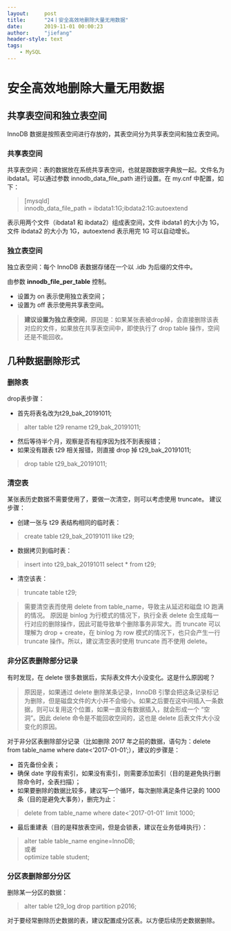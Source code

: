 ```yaml
---
layout:     post
title:      "24丨安全高效地删除大量无用数据"
date:       2019-11-01 00:00:23
author:     "jiefang"
header-style: text
tags:
    - MySQL
---
```

# 安全高效地删除大量无用数据
## 共享表空间和独立表空间
InnoDB 数据是按照表空间进行存放的，其表空间分为共享表空间和独立表空间。
### 共享表空间
共享表空间：表的数据放在系统共享表空间，也就是跟数据字典放一起。文件名为 ibdata1。可以通过参数 innodb_data_file_path 进行设置。在 my.cnf 中配置，如下：

>[mysqld]</br>
innodb_data_file_path = ibdata1:1G;ibdata2:1G:autoextend

表示用两个文件（ibdata1 和 ibdata2）组成表空间，文件 ibdata1 的大小为 1G，文件 ibdata2 的大小为 1G，autoextend 表示用完 1G 可以自动增长。

### 独立表空间
独立表空间：每个 InnoDB 表数据存储在一个以 .idb 为后缀的文件中。

由参数 **innodb_file_per_table** 控制。
- 设置为 on 表示使用独立表空间；
- 设置为 off 表示使用共享表空间。

>**建议设置为独立表空间**，原因是：如果某张表被drop掉，会直接删除该表对应的文件，如果放在共享表空间中，即使执行了 drop table 操作，空间还是不能回收。

## 几种数据删除形式

### 删除表
drop表步骤：
- 首先将表名改为t29_bak_20191011;
>alter table t29 rename t29_bak_20191011;
- 然后等待半个月，观察是否有程序因为找不到表报错；
- 如果没有跟表 t29 相关报错，则直接 drop 掉 t29_bak_20191011;
>drop table t29_bak_20191011;

### 清空表
某张表历史数据不需要使用了，要做一次清空，则可以考虑使用 truncate。
建议步骤：
- 创建一张与 t29 表结构相同的临时表：
>create table t29_bak_20191011 like t29;
- 数据拷贝到临时表：
>insert into t29_bak_20191011  select * from t29;
- 清空该表：
>truncate table t29;

>需要清空表而使用 delete from table_name，导致主从延迟和磁盘 IO 跑满的情况。 原因是 binlog 为行模式的情况下，执行全表 delete 会生成每一行对应的删除操作，因此可能导致单个删除事务非常大。而 truncate 可以理解为 drop + create，在 binlog 为 row 模式的情况下，也只会产生一行 truncate 操作。所以，建议清空表时使用 truncate 而不使用 delete。

### 非分区表删除部分记录

有时发现，在 delete 很多数据后，实际表文件大小没变化。这是什么原因呢？

>原因是，如果通过 delete 删除某条记录，InnoDB 引擎会把这条记录标记为删除，但是磁盘文件的大小并不会缩小。如果之后要在这中间插入一条数据，则可以复用这个位置，如果一直没有数据插入，就会形成一个 “空洞”。因此 delete 命令是不能回收空间的，这也是 delete 后表文件大小没变化的原因。

对于非分区表删除部分记录（比如删除 2017 年之前的数据，语句为：delete from table_name where date<‘2017-01-01’;），建议的步骤是：
- 首先备份全表；
- 确保 date 字段有索引，如果没有索引，则需要添加索引（目的是避免执行删除命令时，全表扫描）；
- 如果要删除的数据比较多，建议写一个循环，每次删除满足条件记录的 1000 条（目的是避免大事务），删完为止：
>delete from table_name where date<'2017-01-01' limit 1000;
- 最后重建表（目的是释放表空间，但是会锁表，建议在业务低峰执行）：
>alter table table_name engine=InnoDB;</br>
>或者</br>
>optimize table student;

### 分区表删除部分分区
删除某一分区的数据：
>alter table t29_log drop partition p2016;

对于要经常删除历史数据的表，建议配置成分区表。以方便后续历史数据删除。

